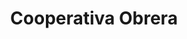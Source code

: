 ---
title: "Cooperativa Obrera"
url: /general-fernandez-oro/cooperativa-obrera-san-martin/
shop: supermercado
---